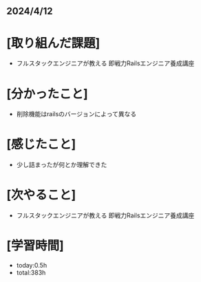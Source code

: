 ## 2024/4/12

# [取り組んだ課題]
- フルスタックエンジニアが教える 即戦力Railsエンジニア養成講座
# [分かったこと]
- 削除機能はrailsのバージョンによって異なる
# [感じたこと]  
- 少し詰まったが何とか理解できた
# [次やること]
- フルスタックエンジニアが教える 即戦力Railsエンジニア養成講座
# [学習時間]
- today:0.5h 
- total:383h
